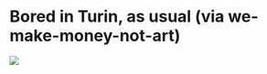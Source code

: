 <!--
id: 26795100
link: http://tumblr.atmos.org/post/26795100/bored-in-turin-as-usual-via
slug: bored-in-turin-as-usual-via
date: Wed Feb 20 2008 01:13:00 GMT-0800 (PST)
publish: 2008-02-020
tags: 
title: Bored in Turin, as usual (via we-make-money-not-art)
-->


Bored in Turin, as usual (via we-make-money-not-art)
====================================================

![](http://25.media.tumblr.com/ZyX8Upfyn5n7phcfDmjVbB1l_500.jpg)

